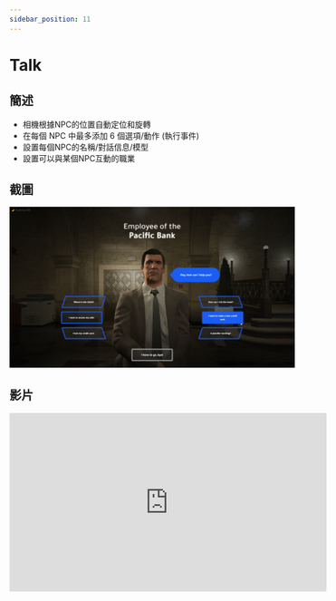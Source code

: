 ```yaml
---
sidebar_position: 11
---
```


# Talk

## 簡述

- 相機根據NPC的位置自動定位和旋轉
- 在每個 NPC 中最多添加 6 個選項/動作 (執行事件)
- 設置每個NPC的名稱/對話信息/模型
- 設置可以與某個NPC互動的職業

## 截圖

![Talk](img/Talk.png)

## 影片

<iframe width="560" height="315" src="https://www.youtube.com/embed/VvBMWxHrndk" title="YouTube video player" frameborder="0" allow="accelerometer; autoplay; clipboard-write; encrypted-media; gyroscope; picture-in-picture" allowfullscreen></iframe>